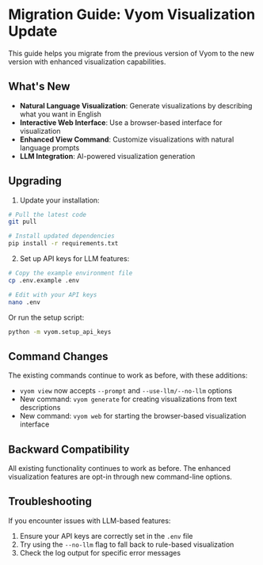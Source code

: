# Migration Guide: Vyom Visualization Update

This guide helps you migrate from the previous version of Vyom to the new version with enhanced visualization capabilities.

## What's New

- **Natural Language Visualization**: Generate visualizations by describing what you want in English
- **Interactive Web Interface**: Use a browser-based interface for visualization
- **Enhanced View Command**: Customize visualizations with natural language prompts
- **LLM Integration**: AI-powered visualization generation

## Upgrading

1. Update your installation:

```bash
# Pull the latest code
git pull

# Install updated dependencies
pip install -r requirements.txt
```

2. Set up API keys for LLM features:

```bash
# Copy the example environment file
cp .env.example .env

# Edit with your API keys
nano .env
```

Or run the setup script:

```bash
python -m vyom.setup_api_keys
```

## Command Changes

The existing commands continue to work as before, with these additions:

- `vyom view` now accepts `--prompt` and `--use-llm/--no-llm` options
- New command: `vyom generate` for creating visualizations from text descriptions
- New command: `vyom web` for starting the browser-based visualization interface

## Backward Compatibility

All existing functionality continues to work as before. The enhanced visualization features are opt-in through new command-line options.

## Troubleshooting

If you encounter issues with LLM-based features:

1. Ensure your API keys are correctly set in the `.env` file
2. Try using the `--no-llm` flag to fall back to rule-based visualization
3. Check the log output for specific error messages 